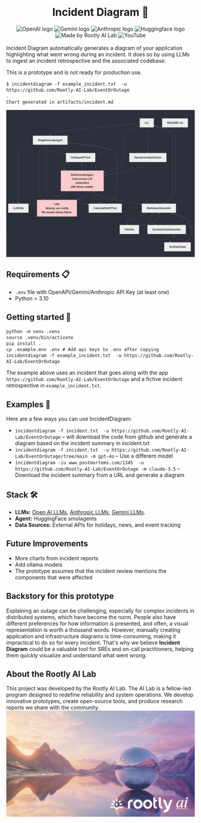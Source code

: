 <h1 align="center">Incident Diagram 🗾</h1>
<div align="center">
  <img src="https://img.shields.io/badge/OpenAI_Compatible-Compatible?style=flat-square&logo=openai&labelColor=black&color=white" alt="OpenAI logo">
  <img src="https://img.shields.io/badge/Gemini_Compatible-Compatible?style=flat-square&logo=googlegemini&labelColor=black&color=%238E75B2" alt="Gemini logo">
  <img src="https://img.shields.io/badge/Anthropic_Compatible-Compatible?style=flat-square&logo=anthropic&labelColor=black&color=white" alt="Anthropic logo">
  <img src="https://img.shields.io/badge/smolagents-Compatible?style=flat-square&logo=huggingface&logoColor=%23FF9D00&labelColor=%23FFD21E&color=white" alt="Huggingface logo">
  <img src="https://img.shields.io/badge/Made%20by%20-%20Rootly%20AI%20Lab-blue?style=flat-square" alt="Made by Rootly AI Lab">
  <img src="https://img.shields.io/badge/Project_episode-video?style=flat-square&logo=youtube&logoColor=%23FF0000&color=white" alt="YouTube">
</div>
<br>
Incident Diagram automatically generates a diagram of your application highlighting what went wrong during an incident. It does so by using LLMs to ingest an incident retrospective and the associated codebase. 

This is a prototype and is not ready for production use.


```
$ incidentdiagram -f example_incident.txt  -u https://github.com/Rootly-AI-Lab/EventOrOutage
.
Chart generated in artifacts/incident.md
```

<div align="center">
   <img src="incidentdiagramexample.png" alt="Diagram generated using IncidentDiagram">
</div>

## Requirements 📋
* `.env` file with OpenAPI/Gemini/Anthropic API Key (at least one)
* Python > 3.10

## Getting started 🚀
```
python -m venv .venv
source .venv/bin/activate
pip install .
cp .example.env .env # Add api keys to .env after copying
incidentdiagram -f example_incident.txt  -u https://github.com/Rootly-AI-Lab/EventOrOutage
```
The example above uses an incident that goes along with the app `https://github.com/Rootly-AI-Lab/EventOrOutage` and a fictive incident retrospective in  `example_incident.txt`.

## Examples 📖
Here are a few ways you can use IncidentDiagram:
* `incidentdiagram -f incident.txt  -u https://github.com/Rootly-AI-Lab/EventOrOutage` – will download the code from github and generate a diagram based on the incident summary in incident.txt
* `incidentdiagram -f incident.txt  -u https://github.com/Rootly-AI-Lab/EventOrOutage/tree/main -m gpt-4o` – Use a different model
* `incidentdiagram -iu www.postmortems.com/1345  -u https://github.com/Rootly-AI-Lab/EventOrOutage -m claude-3.5` – Download the incident summary from a URL and generate a diagram

## Stack 🛠️
-   **LLMs:** [Open AI LLMs](https://platform.openai.com/docs/api-reference/models), [Anthropic LLMs](https://docs.anthropic.com/en/api/models-list), [Gemini LLMs](https://ai.google.dev/api/models).
-   **Agent:** HuggingFace smolagents
-   **Data Sources:** External APIs for holidays, news, and event tracking

## Future Improvements
- More charts from incident reports
- Add ollama models
- The prototype assumes that the incident review mentions the components that were affected

## Backstory for this prototype
Explaining an outage can be challenging, especially for complex incidents in distributed systems, which have become the norm. People also have different preferences for how information is presented, and often, a visual representation is worth a thousand words. However, manually creating application and infrastructure diagrams is time-consuming, making it impractical to do so for every incident. That's why we believe **Incident Diagram** could be a valuable tool for SREs and on-call practitioners, helping them quickly visualize and understand what went wrong.

## About the Rootly AI Lab
This project was developed by the Rootly AI Lab. The AI Lab is a fellow-led program designed to redefine reliability and system operations. We develop innovative prototypes, create open-source tools, and produce research reports we share with the community.
![Rootly AI logo](https://github.com/Rootly-AI-Lab/EventOrOutage/raw/main/rootly-ai.png)
